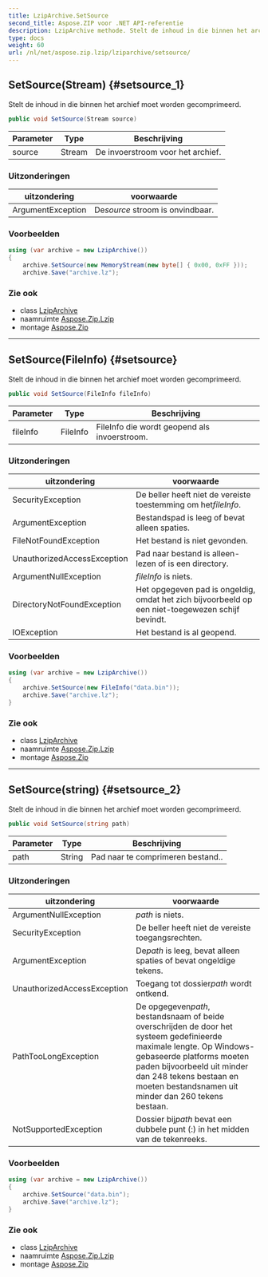 ```yaml
---
title: LzipArchive.SetSource
second_title: Aspose.ZIP voor .NET API-referentie
description: LzipArchive methode. Stelt de inhoud in die binnen het archief moet worden gecomprimeerd.
type: docs
weight: 60
url: /nl/net/aspose.zip.lzip/lziparchive/setsource/
---
```

## SetSource(Stream) {#setsource_1}

Stelt de inhoud in die binnen het archief moet worden gecomprimeerd.

```csharp
public void SetSource(Stream source)
```

| Parameter | Type | Beschrijving |
| --- | --- | --- |
| source | Stream | De invoerstroom voor het archief. |

### Uitzonderingen

| uitzondering | voorwaarde |
| --- | --- |
| ArgumentException | De*source* stroom is onvindbaar. |

### Voorbeelden

```csharp
using (var archive = new LzipArchive())
{
    archive.SetSource(new MemoryStream(new byte[] { 0x00, 0xFF }));
    archive.Save("archive.lz");

```

### Zie ook

* class [LzipArchive](../)
* naamruimte [Aspose.Zip.Lzip](../../lziparchive/)
* montage [Aspose.Zip](../../../)

---

## SetSource(FileInfo) {#setsource}

Stelt de inhoud in die binnen het archief moet worden gecomprimeerd.

```csharp
public void SetSource(FileInfo fileInfo)
```

| Parameter | Type | Beschrijving |
| --- | --- | --- |
| fileInfo | FileInfo | FileInfo die wordt geopend als invoerstroom. |

### Uitzonderingen

| uitzondering | voorwaarde |
| --- | --- |
| SecurityException | De beller heeft niet de vereiste toestemming om het*fileInfo*. |
| ArgumentException | Bestandspad is leeg of bevat alleen spaties. |
| FileNotFoundException | Het bestand is niet gevonden. |
| UnauthorizedAccessException | Pad naar bestand is alleen-lezen of is een directory. |
| ArgumentNullException | *fileInfo* is niets. |
| DirectoryNotFoundException | Het opgegeven pad is ongeldig, omdat het zich bijvoorbeeld op een niet-toegewezen schijf bevindt. |
| IOException | Het bestand is al geopend. |

### Voorbeelden

```csharp
using (var archive = new LzipArchive()) 
{
    archive.SetSource(new FileInfo("data.bin"));
    archive.Save("archive.lz");
}
```

### Zie ook

* class [LzipArchive](../)
* naamruimte [Aspose.Zip.Lzip](../../lziparchive/)
* montage [Aspose.Zip](../../../)

---

## SetSource(string) {#setsource_2}

Stelt de inhoud in die binnen het archief moet worden gecomprimeerd.

```csharp
public void SetSource(string path)
```

| Parameter | Type | Beschrijving |
| --- | --- | --- |
| path | String | Pad naar te comprimeren bestand.. |

### Uitzonderingen

| uitzondering | voorwaarde |
| --- | --- |
| ArgumentNullException | *path* is niets. |
| SecurityException | De beller heeft niet de vereiste toegangsrechten. |
| ArgumentException | De*path* is leeg, bevat alleen spaties of bevat ongeldige tekens. |
| UnauthorizedAccessException | Toegang tot dossier*path* wordt ontkend. |
| PathTooLongException | De opgegeven*path*, bestandsnaam of beide overschrijden de door het systeem gedefinieerde maximale lengte. Op Windows-gebaseerde platforms moeten paden bijvoorbeeld uit minder dan 248 tekens bestaan en moeten bestandsnamen uit minder dan 260 tekens bestaan. |
| NotSupportedException | Dossier bij*path* bevat een dubbele punt (:) in het midden van de tekenreeks. |

### Voorbeelden

```csharp
using (var archive = new LzipArchive()) 
{
    archive.SetSource("data.bin");
    archive.Save("archive.lz");
}
```

### Zie ook

* class [LzipArchive](../)
* naamruimte [Aspose.Zip.Lzip](../../lziparchive/)
* montage [Aspose.Zip](../../../)


